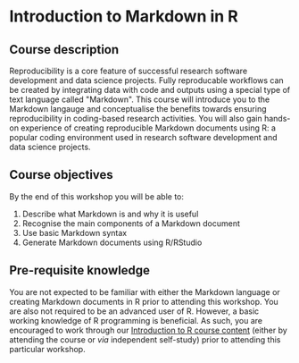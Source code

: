 # Introduction to Markdown in R 

## Course description 

Reproducibility is a core feature of successful research software development and data science projects. Fully reproducable workflows can be created by integrating data with code and outputs using a special type of text language called "Markdown". This course will introduce you to the Markdown langauge and conceptualise the benefits towards ensuring reproducibility in coding-based research activities. You will also gain hands-on experience of creating reproducible Markdown documents using R: a popular coding environment used in research software development and data science projects.

## Course objectives

By the end of this workshop you will be able to:

1. Describe what Markdown is and why it is useful
2. Recognise the main components of a Markdown document
3. Use basic Markdown syntax
4. Generate Markdown documents using R/RStudio

## Pre-requisite knowledge

You are not expected to be familiar with either the Markdown language or creating Markdown documents in R prior to attending this workshop. You are also not required to be an advanced user of R. However, a basic working knowledge of R programming is beneficial. As such, you are encouraged to work through our [Introduction to R course content](introduction_to_r.md) (either by attending the course or *via* independent self-study) prior to attending this particular workshop.